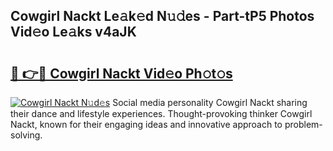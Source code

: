 ## Cowgirl Nackt Le𝚊k𝚎d N𝚞𝚍es - Part-tP5 Photos Vid𝚎o Le𝚊ks v4aJK

# <h2><a href="http://fb6vex.evod.top/?m=Cowgirl+Nackt">🔗 👉🔴 Cowgirl Nackt Vid𝚎o Ph𝚘t𝚘s</a></h2>

[![Cowgirl Nackt N𝚞d𝚎s](https://i.imgur.com/8V9OHl7.gif)](http://fb6vex.evod.top/?m=Cowgirl+Nackt)
Social media personality Cowgirl Nackt sharing their dance and lifestyle experiences. Thought-provoking thinker Cowgirl Nackt, known for their engaging ideas and innovative approach to problem-solving. 
